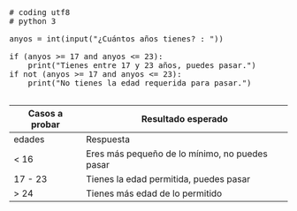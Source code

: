 <pre>
# coding utf8
# python 3

anyos = int(input("¿Cuántos años tienes? : "))

if (anyos >= 17 and anyos <= 23):
    print("Tienes entre 17 y 23 años, puedes pasar.")
if not (anyos >= 17 and anyos <= 23):
    print("No tienes la edad requerida para pasar.")
    
</pre>

| Casos a probar | Resultado esperado |
| -------------- | ------------------ |
| edades | Respuesta |
| < 16| Eres más pequeño de lo mínimo, no puedes pasar |
| 17 - 23  | Tienes la edad permitida, puedes pasar |
| > 24 | Tienes más edad de lo permitido |

